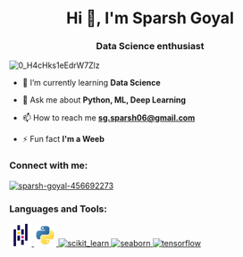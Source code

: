 <h1 align="center">Hi 👋, I'm Sparsh Goyal</h1>
<h3 align="center">Data Science enthusiast</h3>

  ![0_H4cHks1eEdrW7Zlz](https://github.com/sg-sparsh-goyal/sg-sparsh-goyal/assets/131648732/ed415b6c-0675-4504-9f55-2fda1b623308)


 
- 🌱 I’m currently learning **Data Science**

- 💬 Ask me about **Python, ML, Deep Learning**

- 📫 How to reach me **sg.sparsh06@gmail.com**

- ⚡ Fun fact **I'm a Weeb**

<h3 align="left">Connect with me:</h3>
<p align="left">
<a href="https://linkedin.com/in/sparsh-goyal-456692273" target="blank"><img align="center" src="https://raw.githubusercontent.com/rahuldkjain/github-profile-readme-generator/master/src/images/icons/Social/linked-in-alt.svg" alt="sparsh-goyal-456692273" height="30" width="40" /></a>
</p>

<h3 align="left">Languages and Tools:</h3>
<p align="left"> <a href="https://pandas.pydata.org/" target="_blank" rel="noreferrer"> <img src="https://raw.githubusercontent.com/devicons/devicon/2ae2a900d2f041da66e950e4d48052658d850630/icons/pandas/pandas-original.svg" alt="pandas" width="40" height="40"/> </a> <a href="https://www.python.org" target="_blank" rel="noreferrer"> <img src="https://raw.githubusercontent.com/devicons/devicon/master/icons/python/python-original.svg" alt="python" width="40" height="40"/> </a> <a href="https://scikit-learn.org/" target="_blank" rel="noreferrer"> <img src="https://upload.wikimedia.org/wikipedia/commons/0/05/Scikit_learn_logo_small.svg" alt="scikit_learn" width="40" height="40"/> </a> <a href="https://seaborn.pydata.org/" target="_blank" rel="noreferrer"> <img src="https://seaborn.pydata.org/_images/logo-mark-lightbg.svg" alt="seaborn" width="40" height="40"/> </a> <a href="https://www.tensorflow.org" target="_blank" rel="noreferrer"> <img src="https://www.vectorlogo.zone/logos/tensorflow/tensorflow-icon.svg" alt="tensorflow" width="40" height="40"/> </a> </p>
